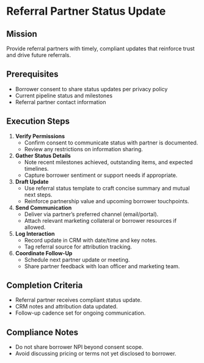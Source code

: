 <!-- Powered by BMAD™ Core -->

# Referral Partner Status Update

## Mission

Provide referral partners with timely, compliant updates that reinforce trust and drive future referrals.

## Prerequisites

- Borrower consent to share status updates per privacy policy
- Current pipeline status and milestones
- Referral partner contact information

## Execution Steps

1. **Verify Permissions**
   - Confirm consent to communicate status with partner is documented.
   - Review any restrictions on information sharing.
2. **Gather Status Details**
   - Note recent milestones achieved, outstanding items, and expected timelines.
   - Capture borrower sentiment or support needs if appropriate.
3. **Draft Update**
   - Use referral status template to craft concise summary and mutual next steps.
   - Reinforce partnership value and upcoming borrower touchpoints.
4. **Send Communication**
   - Deliver via partner’s preferred channel (email/portal).
   - Attach relevant marketing collateral or borrower resources if allowed.
5. **Log Interaction**
   - Record update in CRM with date/time and key notes.
   - Tag referral source for attribution tracking.
6. **Coordinate Follow-Up**
   - Schedule next partner update or meeting.
   - Share partner feedback with loan officer and marketing team.

## Completion Criteria

- Referral partner receives compliant status update.
- CRM notes and attribution data updated.
- Follow-up cadence set for ongoing communication.

## Compliance Notes

- Do not share borrower NPI beyond consent scope.
- Avoid discussing pricing or terms not yet disclosed to borrower.
